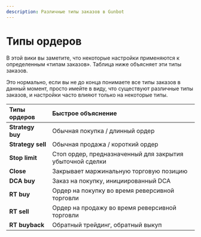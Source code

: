 ```yaml
---
description: Различные типы заказов в Gunbot
---
```


# Типы ордеров

В этой вики вы заметите, что некоторые настройки применяются к определенным «типам заказов». Таблица ниже объясняет эти типы заказов.

Это нормально, если вы не до конца понимаете все типы заказов в данный момент, просто имейте в виду, что существуют различные типы заказов, и настройки часто влияют только на некоторые типы.

| Типы ордеров | Быстрое объяснение |
| :--- | :--- |
| **Strategy buy** | Обычная покупка / длинный ордер |
| **Strategy sell** | Обычная продажа / короткий ордер |
| **Stop limit** | Стоп ордер, предназначенный для закрытия убыточной сделки |
| **Close** | Закрывает маржинальную торговую позицию |
| **DCA buy** | Заказ на покупку, инициированный DCA |
| **RT buy** | Ордер на покупку во время реверсивной торговли |
| **RT sell** | Ордер на продажу во время реверсивной торговли |
| **RT buyback** | Обратный трейдинг, обратный выкуп |

